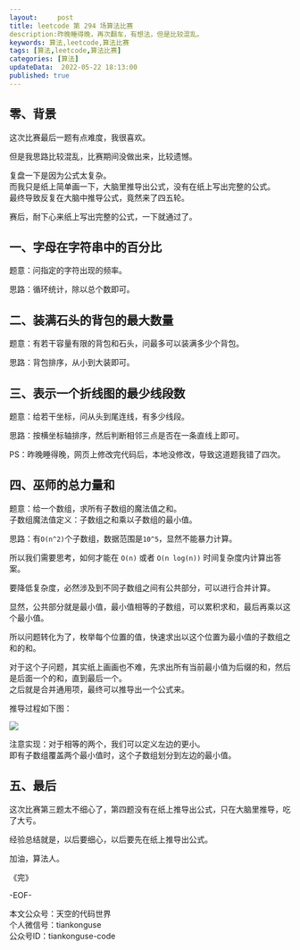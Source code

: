 ```yaml
---   
layout:     post  
title: leetcode 第 294 场算法比赛  
description:昨晚睡得晚，再次翻车，有想法，但是比较混乱。       
keywords: 算法,leetcode,算法比赛  
tags: [算法,leetcode,算法比赛]    
categories: [算法]  
updateData:  2022-05-22 18:13:00  
published: true  
---  
```



## 零、背景  


这次比赛最后一题有点难度，我很喜欢。  


但是我思路比较混乱，比赛期间没做出来，比较遗憾。  


复盘一下是因为公式太复杂。  
而我只是纸上简单画一下，大脑里推导出公式，没有在纸上写出完整的公式。  
最终导致反复在大脑中推导公式，竟然来了四五轮。  


赛后，耐下心来纸上写出完整的公式，一下就通过了。  


## 一、字母在字符串中的百分比  


题意：问指定的字符出现的频率。  


思路：循环统计，除以总个数即可。  


## 二、装满石头的背包的最大数量  


题意：有若干容量有限的背包和石头，问最多可以装满多少个背包。  


思路：背包排序，从小到大装即可。  


## 三、表示一个折线图的最少线段数  


题意：给若干坐标，问从头到尾连线，有多少线段。  


思路：按横坐标轴排序，然后判断相邻三点是否在一条直线上即可。  


PS：昨晚睡得晚，网页上修改完代码后，本地没修改，导致这道题我错了四次。  


## 四、巫师的总力量和  


题意：给一个数组，求所有子数组的魔法值之和。  
子数组魔法值定义：子数组之和乘以子数组的最小值。  


思路：有`O(n^2)`个子数组，数据范围是`10^5`，显然不能暴力计算。  


所以我们需要思考，如何才能在 `O(n)` 或者 `O(n log(n))` 时间复杂度内计算出答案。  


要降低复杂度，必然涉及到不同子数组之间有公共部分，可以进行合并计算。  


显然，公共部分就是最小值，最小值相等的子数组，可以累积求和，最后再乘以这个最小值。  


所以问题转化为了，枚举每个位置的值，快速求出以这个位置为最小值的子数组之和的和。  


对于这个子问题，其实纸上画画也不难，先求出所有当前最小值为后缀的和，然后是后面一个的和，直到最后一个。  
之后就是合并通用项，最终可以推导出一个公式来。  


推导过程如下图：  



![](https://res2022.tiankonguse.com/2022/05/22/001.png)




注意实现：对于相等的两个，我们可以定义左边的更小。  
即有子数组覆盖两个最小值时，这个子数组划分到左边的最小值。  



## 五、最后  


这次比赛第三题太不细心了，第四题没有在纸上推导出公式，只在大脑里推导，吃了大亏。  


经验总结就是，以后要细心，以后要先在纸上推导出公式。  




加油，算法人。  


《完》  


-EOF-  



本文公众号：天空的代码世界  
个人微信号：tiankonguse  
公众号ID：tiankonguse-code  
  

